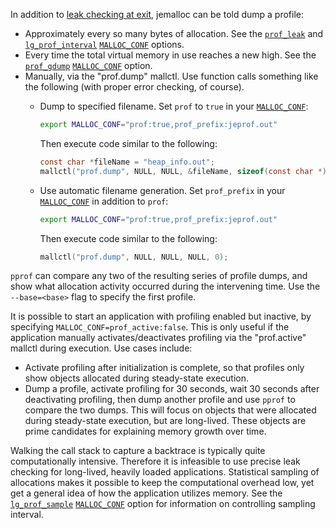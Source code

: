 In addition to [leak checking at exit](https://github.com/jemalloc/jemalloc/wiki/Use-Case:-Leak-Checking), jemalloc can be told dump a profile:
* Approximately every so many bytes of allocation.  See the [`prof_leak`](http://www.canonware.com/download/jemalloc/jemalloc-latest/doc/jemalloc.html#opt.prof_leak) and [`lg_prof_interval`](http://www.canonware.com/download/jemalloc/jemalloc-latest/doc/jemalloc.html#opt.lg_prof_interval) [`MALLOC_CONF`](http://www.canonware.com/download/jemalloc/jemalloc-latest/doc/jemalloc.html#tuning) options.
* Every time the total virtual memory in use reaches a new high.  See the [`prof_gdump`](http://www.canonware.com/download/jemalloc/jemalloc-latest/doc/jemalloc.html#opt.prof_gdump) [`MALLOC_CONF`](http://www.canonware.com/download/jemalloc/jemalloc-latest/doc/jemalloc.html#tuning) option.
* Manually, via the "prof.dump" mallctl.  Use function calls something like the following (with proper error checking, of course).
  - Dump to specified filename.  Set `prof` to `true` in your [`MALLOC_CONF`](http://www.canonware.com/download/jemalloc/jemalloc-latest/doc/jemalloc.html#tuning):

    ```sh
    export MALLOC_CONF="prof:true,prof_prefix:jeprof.out"
    ```

    Then execute code similar to the following:

    ```c
    const char *fileName = "heap_info.out";
    mallctl("prof.dump", NULL, NULL, &fileName, sizeof(const char *));
    ```

  - Use automatic filename generation.  Set `prof_prefix` in your [`MALLOC_CONF`](http://www.canonware.com/download/jemalloc/jemalloc-latest/doc/jemalloc.html#tuning) in addition to `prof`:

    ```sh
    export MALLOC_CONF="prof:true,prof_prefix:jeprof.out"
    ```

    Then execute code similar to the following:

    ```c
    mallctl("prof.dump", NULL, NULL, NULL, 0);
    ```

`pprof` can compare any two of the resulting series of profile dumps, and show what allocation activity occurred during the intervening time.  Use the `--base=<base>` flag to specify the first profile.

It is possible to start an application with profiling enabled but inactive, by specifying `MALLOC_CONF=prof_active:false`.  This is only useful if the application manually activates/deactivates profiling via the "prof.active" mallctl during execution.  Use cases include:
* Activate profiling after initialization is complete, so that profiles only show objects allocated during steady-state execution.
* Dump a profile, activate profiling for 30 seconds, wait 30 seconds after deactivating profiling, then dump another profile and use `pprof` to compare the two dumps.  This will focus on objects that were allocated during steady-state execution, but are long-lived.  These objects are prime candidates for explaining memory growth over time.

Walking the call stack to capture a backtrace is typically quite computationally intensive.  Therefore it is infeasible to use precise leak checking for long-lived, heavily loaded applications.  Statistical sampling of allocations makes it possible to keep the computational overhead low, yet get a general idea of how the application utilizes memory.  See the [`lg_prof_sample`](http://www.canonware.com/download/jemalloc/jemalloc-latest/doc/jemalloc.html#opt.lg_prof_sample) [`MALLOC_CONF`](http://www.canonware.com/download/jemalloc/jemalloc-latest/doc/jemalloc.html#tuning) option for information on controlling sampling interval.